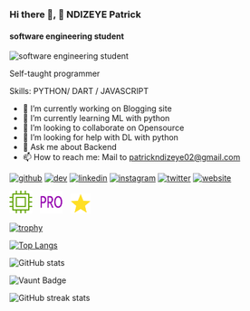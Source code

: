 ### Hi there 👋, 👋 NDIZEYE Patrick
#### software engineering student
![software engineering student](https://blogger.googleusercontent.com/img/b/R29vZ2xl/AVvXsEi-CQ1Zlqe0YAH6FMgIhNEjFdwfMdk9qleFdcgxeDRjLc2xezP7VcLIEG0NuTZn6sp1bSLgY2jVJvRU7y0_ptzB8bUMimZ7AxDvin-adTWtgvugzK3_ilf1iSHyzYWqJd4WcOb3oM4COTg/s1600/tensorflowkeras.jpg)

Self-taught programmer

Skills: PYTHON/ DART / JAVASCRIPT 

- 🔭 I’m currently working on Blogging site 
- 🌱 I’m currently learning ML with python 
- 👯 I’m looking to collaborate on Opensource 
- 🤔 I’m looking for help with DL with python 
- 💬 Ask me about Backend 
- 📫 How to reach me: Mail to patrickndizeye02@gmail.com 


[<img src='https://cdn.jsdelivr.net/npm/simple-icons@3.0.1/icons/github.svg' alt='github' height='40'>](https://github.com/ndizeye-patrick)  [<img src='https://cdn.jsdelivr.net/npm/simple-icons@3.0.1/icons/dev-dot-to.svg' alt='dev' height='40'>](https://dev.to/ndizeye)  [<img src='https://cdn.jsdelivr.net/npm/simple-icons@3.0.1/icons/linkedin.svg' alt='linkedin' height='40'>](https://www.linkedin.com/in/ndizeye-patrick-76718222a/)  [<img src='https://cdn.jsdelivr.net/npm/simple-icons@3.0.1/icons/instagram.svg' alt='instagram' height='40'>](https://www.instagram.com/__ndizeye/)  [<img src='https://cdn.jsdelivr.net/npm/simple-icons@3.0.1/icons/twitter.svg' alt='twitter' height='40'>](https://twitter.com/ndizeye250)  [<img src='https://cdn.jsdelivr.net/npm/simple-icons@3.0.1/icons/icloud.svg' alt='website' height='40'>](patrickndizeye.vercel.app)  

<a href='https://docs.github.com/en/developers'><img src='https://raw.githubusercontent.com/acervenky/animated-github-badges/master/assets/devbadge.gif' width='40' height='40'></a> <a href='https://github.com/pricing'><img src='https://raw.githubusercontent.com/acervenky/animated-github-badges/master/assets/pro.gif' width='40' height='40'></a> <a href='https://stars.github.com/'><img src='https://raw.githubusercontent.com/acervenky/animated-github-badges/master/assets/starbadge.gif' width='35' height='35'></a> 

[![trophy](https://github-profile-trophy.vercel.app/?username=ndizeye-patrick)](https://github.com/ryo-ma/github-profile-trophy)

[![Top Langs](https://github-readme-stats.vercel.app/api/top-langs/?username=ndizeye-patrick)](https://github.com/anuraghazra/github-readme-stats)

![GitHub stats](https://github-readme-stats.vercel.app/api?username=ndizeye-patrick&show_icons=true&count_private=true)  

![Vaunt Badge](https://api.vaunt.dev/v1/github/entities/ndizeye-patrick/contributions?format=svg&private=true)  

![GitHub streak stats](https://streak-stats.demolab.com/?user=ndizeye-patrick)  


